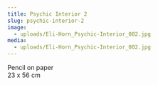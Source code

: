 ```yaml
---
title: Psychic Interior 2
slug: psychic-interior-2
image:
  - uploads/Eli-Horn_Psychic-Interior_002.jpg
media:
  - uploads/Eli-Horn_Psychic-Interior_002.jpg
---
```


Pencil on paper  
23 x 56 cm

